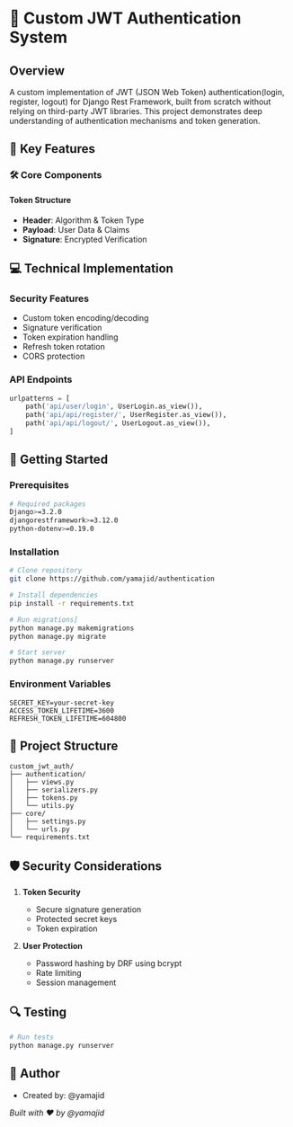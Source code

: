# 🔐 Custom JWT Authentication System

## Overview
A custom implementation of JWT (JSON Web Token) authentication(login, register, logout) for Django Rest Framework, built from scratch without relying on third-party JWT libraries. This project demonstrates deep understanding of authentication mechanisms and token generation.

## 🌟 Key Features



### 🛠 Core Components


#### Token Structure
- **Header**: Algorithm & Token Type
- **Payload**: User Data & Claims
- **Signature**: Encrypted Verification

## 💻 Technical Implementation

### Security Features
- Custom token encoding/decoding
- Signature verification
- Token expiration handling
- Refresh token rotation
- CORS protection

### API Endpoints
```python
urlpatterns = [
    path('api/user/login', UserLogin.as_view()),
    path('api/api/register/', UserRegister.as_view()),
    path('api/api/logout/', UserLogout.as_view()),
]
```

## 🚀 Getting Started

### Prerequisites
```bash
# Required packages
Django>=3.2.0
djangorestframework>=3.12.0
python-dotenv>=0.19.0
```

### Installation
```bash
# Clone repository
git clone https://github.com/yamajid/authentication

# Install dependencies
pip install -r requirements.txt

# Run migrations]
python manage.py makemigrations
python manage.py migrate

# Start server
python manage.py runserver
```


### Environment Variables
```env
SECRET_KEY=your-secret-key
ACCESS_TOKEN_LIFETIME=3600
REFRESH_TOKEN_LIFETIME=604800
```

## 📝 Project Structure
```
custom_jwt_auth/
├── authentication/
│   ├── views.py
│   ├── serializers.py
│   ├── tokens.py
│   └── utils.py
├── core/
│   ├── settings.py
│   └── urls.py
└── requirements.txt
```

## 🛡️ Security Considerations

1. **Token Security**
   - Secure signature generation
   - Protected secret keys
   - Token expiration

2. **User Protection**
   - Password hashing by DRF using bcrypt
   - Rate limiting
   - Session management

## 🔍 Testing
```bash
# Run tests
python manage.py runserver

```

## 👤 Author
- Created by: @yamajid






*Built with ❤️ by @yamajid*
